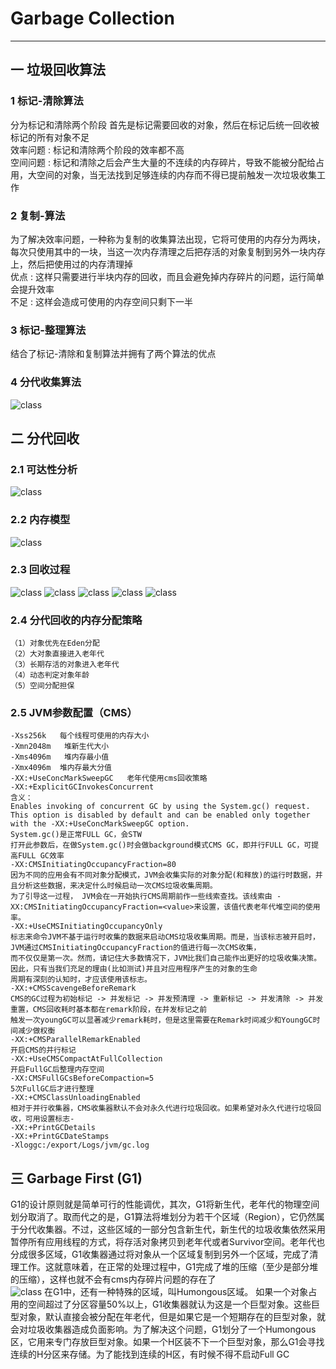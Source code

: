 # Garbage Collection
---
## 一 垃圾回收算法
### 1 标记-清除算法
分为标记和清除两个阶段 首先是标记需要回收的对象，然后在标记后统一回收被标记的所有对象不足<br>
效率问题 : 标记和清除两个阶段的效率都不高<br>
空间问题 : 标记和清除之后会产生大量的不连续的内存碎片，导致不能被分配给占用，大空间的对象，当无法找到足够连续的内存而不得已提前触发一次垃圾收集工作
### 2 复制-算法
为了解决效率问题，一种称为复制的收集算法出现，它将可使用的内存分为两块，每次只使用其中的一块，当这一次内存清理之后把存活的对象复制到另外一块内存上，然后把使用过的内存清理掉<br>
优点 : 这样只需要进行半块内存的回收，而且会避免掉内存碎片的问题，运行简单会提升效率<br>
不足 : 这样会造成可使用的内存空间只剩下一半
### 3 标记-整理算法
结合了标记-清除和复制算法并拥有了两个算法的优点
### 4 分代收集算法
![class](../../picture/jvm/generational.png)
## 二 分代回收
### 2.1 可达性分析
![class](../../picture/jvm/GCRoot.png)
### 2.2 内存模型
![class](../../picture/jvm/HeapStructure.png)
### 2.3 回收过程
![class](../../picture/jvm/generationalGC1.png)
![class](../../picture/jvm/generationalGC2.png)
![class](../../picture/jvm/generationalGC3.png)
![class](../../picture/jvm/generationalGC4.png)
![class](../../picture/jvm/generationalGC5.png)
### 2.4 分代回收的内存分配策略
    （1）对象优先在Eden分配
    （2）大对象直接进入老年代
    （3）长期存活的对象进入老年代
    （4）动态判定对象年龄
    （5）空间分配担保
### 2.5 JVM参数配置（CMS）
    -Xss256k   每个线程可使用的内存大小
    -Xmn2048m   堆新生代大小
    -Xms4096m   堆内存最小值
    -Xmx4096m  堆内存最大分值
    -XX:+UseConcMarkSweepGC   老年代使用cms回收策略
    -XX:+ExplicitGCInvokesConcurrent 
    含义：
    Enables invoking of concurrent GC by using the System.gc() request.
    This option is disabled by default and can be enabled only together with the -XX:+UseConcMarkSweepGC option.
    System.gc()是正常FULL GC，会STW
    打开此参数后，在做System.gc()时会做background模式CMS GC，即并行FULL GC，可提高FULL GC效率
    -XX:CMSInitiatingOccupancyFraction=80 
    因为不同的应用会有不同对象分配模式，JVM会收集实际的对象分配(和释放)的运行时数据，并且分析这些数据，来决定什么时候启动一次CMS垃圾收集周期。
    为了引导这一过程， JVM会在一开始执行CMS周期前作一些线索查找。该线索由 -XX:CMSInitiatingOccupancyFraction=<value>来设置，该值代表老年代堆空间的使用率。
    -XX:+UseCMSInitiatingOccupancyOnly
    标志来命令JVM不基于运行时收集的数据来启动CMS垃圾收集周期。而是，当该标志被开启时，JVM通过CMSInitiatingOccupancyFraction的值进行每一次CMS收集，
    而不仅仅是第一次。然而，请记住大多数情况下，JVM比我们自己能作出更好的垃圾收集决策。因此，只有当我们充足的理由(比如测试)并且对应用程序产生的对象的生命
    周期有深刻的认知时，才应该使用该标志。
    -XX:+CMSScavengeBeforeRemark
    CMS的GC过程为初始标记 -> 并发标记 -> 并发预清理 -> 重新标记 -> 并发清除 -> 并发重置，CMS回收耗时基本都在remark阶段，在并发标记之前
    触发一次youngGC可以显著减少remark耗时，但是这里需要在Remark时间减少和YoungGC时间减少做权衡
    -XX:+CMSParallelRemarkEnabled 
    开启CMS的并行标记
    -XX:+UseCMSCompactAtFullCollection 
    开启FullGC后整理内存空间
    -XX:CMSFullGCsBeforeCompaction=5
    5次FullGC后才进行整理
    -XX:+CMSClassUnloadingEnabled
    相对于并行收集器，CMS收集器默认不会对永久代进行垃圾回收。如果希望对永久代进行垃圾回收，可用设置标志-
    -XX:+PrintGCDetails 
    -XX:+PrintGCDateStamps 
    -Xloggc:/export/Logs/jvm/gc.log
## 三 Garbage First (G1)
G1的设计原则就是简单可行的性能调优，其次，G1将新生代，老年代的物理空间划分取消了。取而代之的是，G1算法将堆划分为若干个区域（Region），它仍然属于分代收集器。不过，这些区域的一部分包含新生代，新生代的垃圾收集依然采用暂停所有应用线程的方式，将存活对象拷贝到老年代或者Survivor空间。老年代也分成很多区域，G1收集器通过将对象从一个区域复制到另外一个区域，完成了清理工作。这就意味着，在正常的处理过程中，G1完成了堆的压缩（至少是部分堆的压缩），这样也就不会有cms内存碎片问题的存在了<br>
![class](../../picture/jvm/G1.png)
在G1中，还有一种特殊的区域，叫Humongous区域。 如果一个对象占用的空间超过了分区容量50%以上，G1收集器就认为这是一个巨型对象。这些巨型对象，默认直接会被分配在年老代，但是如果它是一个短期存在的巨型对象，就会对垃圾收集器造成负面影响。为了解决这个问题，G1划分了一个Humongous区，它用来专门存放巨型对象。如果一个H区装不下一个巨型对象，那么G1会寻找连续的H分区来存储。为了能找到连续的H区，有时候不得不启动Full GC